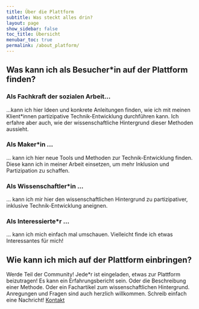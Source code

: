 ```yaml
---
title: Über die Plattform
subtitle: Was steckt alles drin?
layout: page
show_sidebar: false
toc_title: Übersicht
menubar_toc: true
permalink: /about_platform/
---
```

## Was kann ich als Besucher\*in auf der Plattform finden?

### Als Fachkraft der sozialen Arbeit...
...kann ich hier Ideen und konkrete Anleitungen finden, wie ich mit meinen Klient\*innen partizipative Technik-Entwicklung durchführen kann. Ich erfahre aber auch, wie der wissenschaftliche Hintergrund dieser Methoden aussieht.

### Als Maker\*in ...
... kann ich hier neue Tools und Methoden zur Technik-Entwicklung finden. Diese kann ich in meiner Arbeit einsetzen, um mehr Inklusion und Partizipation zu schaffen. 

### Als Wissenschaftler\*in ...
... kann ich mir hier den wissenschaftlichen Hintergrund zu partizipativer, inklusive Technik-Entwicklung aneignen. 

### Als Interessierte\*r ...
... kann ich mich einfach mal umschauen. Vielleicht finde ich etwas Interessantes für mich!

## Wie kann ich mich auf der Plattform einbringen?
Werde Teil der Community! Jede\*r ist eingeladen, etwas zur Plattform beizutragen! Es kann ein Erfahrungsbericht sein. Oder die Beschreibung einer Methode. Oder ein Fachartikel zum wissenschaftlichen Hintergrund. Anregungen und Fragen sind auch herzlich willkommen. Schreib einfach eine Nachricht!
<a href="/contact/" class="button is-primary">
Kontakt</a>
